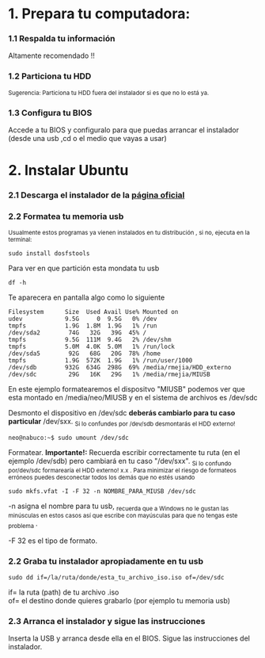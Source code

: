 # 1. Prepara tu computadora:
### 1.1 Respalda tu información
Altamente recomendado !!

### 1.2 Particiona tu HDD
<sub> Sugerencia: Particiona tu HDD fuera del instalador si es que no lo está ya.</sub>  

### 1.3 Configura tu BIOS 
Accede a tu BIOS y configuralo para que puedas arrancar el instalador (desde una usb ,cd o el medio que vayas a usar)

# 2. Instalar Ubuntu

### 2.1 Descarga el instalador de la [página oficial](https://ubuntu.com/)

### 2.2 Formatea tu memoria usb

<sub> Usualmente estos programas ya vienen instalados en tu distribución , si no, ejecuta en la terminal: </sub>



```
sudo install dosfstools
```

Para ver en que partición esta mondata tu usb

```
df -h
```
Te aparecera en pantalla algo como lo siguiente
```
Filesystem      Size  Used Avail Use% Mounted on
udev            9.5G     0  9.5G   0% /dev
tmpfs           1.9G  1.8M  1.9G   1% /run
/dev/sda2        74G   32G   39G  45% /
tmpfs           9.5G  111M  9.4G   2% /dev/shm
tmpfs           5.0M  4.0K  5.0M   1% /run/lock
/dev/sda5        92G   68G   20G  78% /home
tmpfs           1.9G  572K  1.9G   1% /run/user/1000
/dev/sdb        932G  634G  298G  69% /media/rmejia/HDD_externo
/dev/sdc         29G   16K   29G   1% /media/rmejia/MIUSB
```
En este ejemplo formatearemos el dispositvo "MIUSB"  podemos ver que esta montado en /media/neo/MIUSB y en el sistema de archivos es /dev/sdc

Desmonto el dispositivo en /dev/sdc **deberás cambiarlo para tu caso particular** /dev/sxx. <sub>Si lo confundes por /dev/sdb desmontarás el HDD externo! </sub>


```
neo@nabuco:~$ sudo umount /dev/sdc
```

Formatear. **Importante!:** Recuerda escribir correctamente tu ruta (en el ejemplo /dev/sdb) pero cambiará en tu caso "/dev/sxx". <sub> Si lo confundo por/dev/sdc formarearía el HDD externo! x.x . Para minimizar el riesgo de formateos erróneos puedes desconectar todos los demás que no estés usando</sub>

```
sudo mkfs.vfat -I -F 32 -n NOMBRE_PARA_MIUSB /dev/sdc
```

-n asigna el nombre para tu usb, <sub>recuerda que a Windows no le gustan las minúsculas en estos casos así que escribe con mayúsculas para que no tengas este problema </sub>.

-F 32 es el tipo de formato.
  
### 2.2 Graba tu instalador apropiadamente en tu usb  


``` sudo dd if=/la/ruta/donde/esta_tu_archivo_iso.iso of=/dev/sdc ```

if= la ruta (path) de tu archivo .iso  
of= el destino donde quieres grabarlo (por ejemplo tu memoria usb)  

### 2.3 Arranca el instalador y sigue las instrucciones

Inserta la USB y arranca desde ella en el BIOS. Sigue las instrucciones del instalador.
